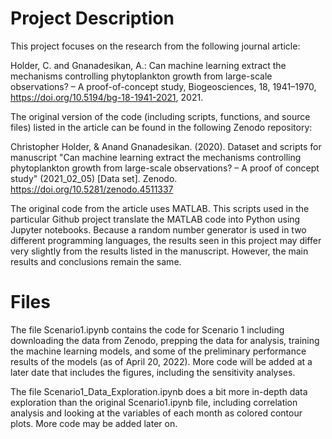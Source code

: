 # Project Description
This project focuses on the research from the following journal article:

Holder, C. and Gnanadesikan, A.: Can machine learning extract the mechanisms controlling phytoplankton growth from large-scale observations? – A proof-of-concept study, Biogeosciences, 18, 1941–1970, https://doi.org/10.5194/bg-18-1941-2021, 2021.


The original version of the code (including scripts, functions, and source files) listed in the article can be found in the following Zenodo repository:

Christopher Holder, & Anand Gnanadesikan. (2020). Dataset and scripts for manuscript "Can machine learning extract the mechanisms controlling phytoplankton growth from large-scale observations? – A proof of concept study" (2021_02_05) [Data set]. Zenodo. https://doi.org/10.5281/zenodo.4511337


The original code from the article uses MATLAB. This scripts used in the particular Github project translate the MATLAB code into Python using Jupyter notebooks. Because a random number generator is used in two different programming languages, the results seen in this project may differ very slightly from the results listed in the manuscript. However, the main results and conclusions remain the same.

# Files
The file Scenario1.ipynb contains the code for Scenario 1 including downloading the data from Zenodo, prepping the data for analysis, training the machine learning models, and some of the preliminary performance results of the models (as of April 20, 2022). More code will be added at a later date that includes the figures, including the sensitivity analyses.

The file Scenario1_Data_Exploration.ipynb does a bit more in-depth data exploration than the original Scenario1.ipynb file, including correlation analysis and looking at the variables of each month as colored contour plots. More code may be added later on.

